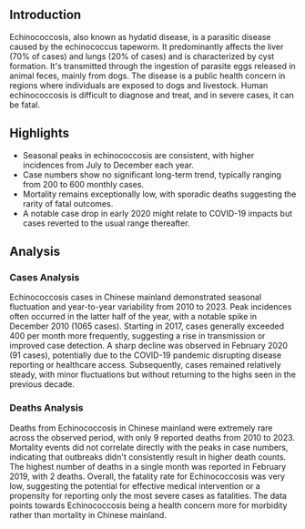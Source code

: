 ## Introduction

Echinococcosis, also known as hydatid disease, is a parasitic disease caused by the echinococcus tapeworm. It predominantly affects the liver (70% of cases) and lungs (20% of cases) and is characterized by cyst formation. It's transmitted through the ingestion of parasite eggs released in animal feces, mainly from dogs. The disease is a public health concern in regions where individuals are exposed to dogs and livestock. Human echinococcosis is difficult to diagnose and treat, and in severe cases, it can be fatal.
## Highlights

- Seasonal peaks in echinococcosis are consistent, with higher incidences from July to December each year. <br/>
- Case numbers show no significant long-term trend, typically ranging from 200 to 600 monthly cases. <br/>
- Mortality remains exceptionally low, with sporadic deaths suggesting the rarity of fatal outcomes. <br/>
- A notable case drop in early 2020 might relate to COVID-19 impacts but cases reverted to the usual range thereafter. <br/>
## Analysis

### Cases Analysis
Echinococcosis cases in Chinese mainland demonstrated seasonal fluctuation and year-to-year variability from 2010 to 2023. Peak incidences often occurred in the latter half of the year, with a notable spike in December 2010 (1065 cases). Starting in 2017, cases generally exceeded 400 per month more frequently, suggesting a rise in transmission or improved case detection. A sharp decline was observed in February 2020 (91 cases), potentially due to the COVID-19 pandemic disrupting disease reporting or healthcare access. Subsequently, cases remained relatively steady, with minor fluctuations but without returning to the highs seen in the previous decade.

### Deaths Analysis
Deaths from Echinococcosis in Chinese mainland were extremely rare across the observed period, with only 9 reported deaths from 2010 to 2023. Mortality events did not correlate directly with the peaks in case numbers, indicating that outbreaks didn't consistently result in higher death counts. The highest number of deaths in a single month was reported in February 2019, with 2 deaths. Overall, the fatality rate for Echinococcosis was very low, suggesting the potential for effective medical intervention or a propensity for reporting only the most severe cases as fatalities. The data points towards Echinococcosis being a health concern more for morbidity rather than mortality in Chinese mainland.
